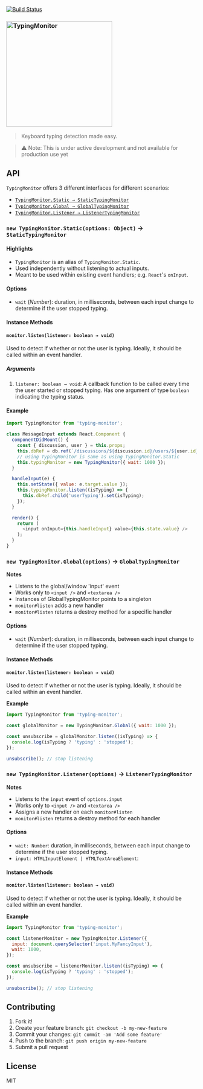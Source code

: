 [![Build Status](https://travis-ci.org/wsmd/typing-monitor.svg?branch=master)](https://travis-ci.org/wsmd/typing-monitor)

### <img src="https://user-images.githubusercontent.com/2100222/32193191-e9f0c0a4-bd8c-11e7-8c1c-a47c4cf8e456.png" alt="TypingMonitor" width="280" />

> Keyboard typing detection made easy.

> ⚠️ Note: This is under active development and not available for production use yet

## API

`TypingMonitor` offers 3 different interfaces for different scenarios:

- [`TypingMonitor.Static → StaticTypingMonitor`](#typingmonitorstaticoptions-%E2%86%92-statictypingmonitor)
- [`TypingMonitor.Global → GlobalTypingMonitor`](#typingmonitorglobaloptions-%E2%86%92-globaltypingmonitor)
- [`TypingMonitor.Listener → ListenerTypingMonitor`](#typingmonitorlisteneroptions-%E2%86%92-listenertypingmonitor)

### `new TypingMonitor.Static(options: Object)` → `StaticTypingMonitor`

#### Highlights

- `TypingMonitor` is an alias of `TypingMonitor.Static`.
- Used independently without listening to actual inputs.
- Meant to be used within existing event handlers; e.g. `React`'s `onInput`.

#### Options

- `wait` (*Number*): duration, in milliseconds, between each input change to determine if the user stopped typing.

#### Instance Methods

#### `monitor.listen(listener: boolean → void)`

Used to detect if whether or not the user is typing. Ideally, it should be called within an event handler.

##### Arguments

1. `listener: boolean → void`: A callback function to be called every time the user started or stopped typing. Has one argument of type `boolean` indicating the typing status.

#### Example

```js
import TypingMonitor from 'typing-monitor';

class MessageInput extends React.Component {
  componentDidMount() {
    const { discussion, user } = this.props;
    this.dbRef = db.ref(`/discussions/${discussion.id}/users/${user.id}`);
    // using TypingMonitor is same as using TypingMonitor.Static
    this.typingMonitor = new TypingMonitor({ wait: 1000 });
  }

  handleInput(e) {
    this.setState({ value: e.target.value });
    this.typingMonitor.listen((isTyping) => {
      this.dbRef.child('userTyping').set(isTyping);
    });
  }

  render() {
    return (
      <input onInput={this.handleInput} value={this.state.value} />
    );
  }
}
```

### `new TypingMonitor.Global(options)` → `GlobalTypingMonitor`

**Notes**

- Listens to the global/window 'input' event
- Works only to `<input />` and `<textarea />`
- Instances of GlobalTypingMonitor points to a singleton
- `monitor#listen` adds a new handler
- `monitor#listen` returns a destroy method for a specific handler

#### Options

- `wait` (*Number*): duration, in milliseconds, between each input change to determine if the user stopped typing.

#### Instance Methods

#### `monitor.listen(listener: boolean → void)`

Used to detect if whether or not the user is typing. Ideally, it should be called within an event handler.

**Example**

```js
import TypingMonitor from 'typing-monitor';

const globalMonitor = new TypingMonitor.Global({ wait: 1000 });

const unsubscribe = globalMonitor.listen((isTyping) => {
  console.log(isTyping ? 'typing' : 'stopped');
});

unsubscribe(); // stop listening
```

### `new TypingMonitor.Listener(options)` → `ListenerTypingMonitor`

**Notes**

- Listens to the `input` event of `options.input`
- Works only to `<input />` and `<textarea />`
- Assigns a new handler on each `monitor#listen`
- `monitor#listen` returns a destroy method for each handler

#### Options

- `wait: Number`: duration, in milliseconds, between each input change to determine if the user stopped typing.
- `input: HTMLInputElement | HTMLTextAreaElement`:

#### Instance Methods

#### `monitor.listen(listener: boolean → void)`

Used to detect if whether or not the user is typing. Ideally, it should be called within an event handler.

**Example**

```js
import TypingMonitor from 'typing-monitor';

const listenerMonitor = new TypingMonitor.Listener({
  input: document.querySelector('input.MyFancyInput'),
  wait: 1000,
});

const unsubscribe = listenerMonitor.listen((isTyping) => {
  console.log(isTyping ? 'typing' : 'stopped');
});

unsubscribe(); // stop listening
```

## Contributing

1. Fork it!
2. Create your feature branch: `git checkout -b my-new-feature`
3. Commit your changes: `git commit -am 'Add some feature'`
4. Push to the branch: `git push origin my-new-feature`
5. Submit a pull request

## License

MIT
